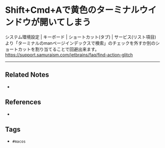 # Shift+Cmd+Aで黄色のターミナルウインドウが開いてしまう
システム環境設定 | キーボード | ショートカット(タブ) | サービス(リスト項目) より「ターミナルのmanページインデックスで検索」のチェックを外すか別のショートカットを割り当てることで回避出来ます。
https://support.samuraism.com/jetbrains/faq/find-action-glitch

---
## Related Notes
- 

## References
- 

## Tags
- `#macos` 